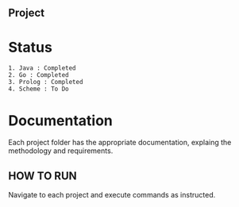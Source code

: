 ## Project

# Status
	1. Java : Completed
	2. Go : Completed
	3. Prolog : Completed
	4. Scheme : To Do

# Documentation
Each project folder has the appropriate documentation, explaing the methodology and requirements.

## HOW TO RUN

Navigate to each project and execute commands as instructed.